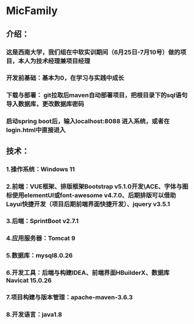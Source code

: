 # MicFamily

## 介绍：

### 这是西南大学，我们组在中软实训期间（6月25日-7月10号）做的项目，本人为技术经理兼项目经理

### 开发前基础：基本为0，在学习与实践中成长

### 下载与部署： git拉取后maven自动部署项目，把根目录下的sql语句导入数据库，更改数据库密码

### 启动spring boot后，输入localhost:8088 进入系统，或者在login.html中直接进入

## 技术：

### 1.操作系统：Windows 11

### 2.前端：VUE框架、排版框架Bootstrap v5.1.0开发\ACE、字体与图标使用elementUI或font-awesome v4.7.0、后期排版可以借助Layui快捷开发（项目后期前端界面快捷开发）、jquery v3.5.1

### 3.后端：SprintBoot v2.7.1

### 4.应用服务器：Tomcat 9

### 5.数据库：mysql8.0.26

### 6.开发工具：后端与构建IDEA、前端界面HBuilderX、数据库Navicat 15.0.26

### 7.项目构建与版本管理：apache-maven-3.6.3

### 8.开发语言：java1.8